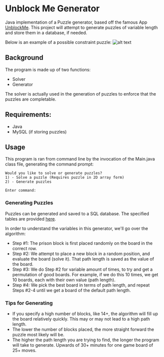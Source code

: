 # Unblock Me Generator
Java implementation of a Puzzle generator, based off the famous App [UnblockMe](https://www.google.com/#q=unblockme&*). This project will attempt to generate puzzles of variable length and store them in a database, if needed.

Below is an example of a possible constraint puzzle:
![alt text](https://github.com "Example Puzzle")

## Background
The program is made up of two functions:
- Solver
- Generator

The solver is actually used in the generation of puzzles to enforce that the puzzles are completable. 

## Requirements:
- Java
- MySQL (if storing puzzles)

## Usage
This program is ran from command line by the invocation of the Main.java class file, generating the command prompt:

```
Would you like to solve or generate puzzles?
1) - Solve a puzzle (Requires puzzle in 2D array form)
2) - Generate puzzles

Enter command: 
```

### Generating Puzzles
Puzzles can be generated and saved to a SQL database. The specified tables are provided [here](TODO).

In order to understand the variables in this generator, we'll go over the algorithm:
- Step #1: The prison block is first placed randomly on the board in the correct row.
- Step #2: We attempt to place a new block in a random position, and evaluate the board (solve it). That path length is saved as the value of the board.
- Step #3: We do Step #2 for variable amount of times, to try and get a permutation of good boards. For example, if we do this 10 times, we get 10 boards, each with their own value (path length).
- Step #4: We pick the best board in terms of path length, and repeat Steps #2-4 until we get a board of the default path length.

### Tips for Generating
- If you specify a high number of blocks, like 14+, the algorithm will fill up the board relatively quickly. This may or may not lead to a high path length.
- The lower the number of blocks placed, the more straight forward the puzzle most likely will be.
- The higher the path length you are trying to find, the longer the program will take to generate. Upwards of 30+ minutes for one game board of 25+ moves.

